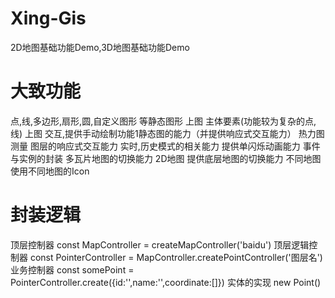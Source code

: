 # Xing-Gis
2D地图基础功能Demo,3D地图基础功能Demo

# 大致功能
点,线,多边形,扇形,圆,自定义图形 等静态图形 上图
主体要素(功能较为复杂的点,线) 上图
交互,提供手动绘制功能1静态图的能力（并提供响应式交互能力）
热力图
测量
图层的响应式交互能力
实时,历史模式的相关能力
提供单闪烁动画能力
事件与实例的封装
多瓦片地图的切换能力 
2D地图 提供底层地图的切换能力
不同地图使用不同地图的Icon

# 封装逻辑
顶层控制器                  const MapController = createMapController('baidu')
顶层逻辑控制器               const PointerController = MapController.createPointController('图层名')
业务控制器                  const somePoint = PointerController.create({id:'',name:'',coordinate:[]})
实体的实现                     new Point()